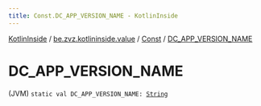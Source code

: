 ```yaml
---
title: Const.DC_APP_VERSION_NAME - KotlinInside
---
```


[KotlinInside](../../index.html) / [be.zvz.kotlininside.value](../index.html) / [Const](index.html) / [DC_APP_VERSION_NAME](./-d-c_-a-p-p_-v-e-r-s-i-o-n_-n-a-m-e.html)

# DC_APP_VERSION_NAME

(JVM) `static val DC_APP_VERSION_NAME: `[`String`](https://kotlinlang.org/api/latest/jvm/stdlib/kotlin/-string/index.html)